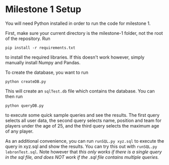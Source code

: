 # Milestone 1 Setup


You will need Python installed in order to run the code for milestone 1.


First, make sure your current directory is the milestone-1 folder, not the root of the repository. Run

 `pip install -r requirements.txt` 
 
 to install the required libraries. If this doesn't work however, simply manually install Numpy and Pandas.

 To create the database, you want to run 

 `python createDB.py`

 This will create an `sqlTest.db` file which contains the database. You can then run

 `python queryDB.py`

 to execute some quick sample queries and see the results. The first query selects all user data, the second query selects name, position and team for players under the age of 25, and the third query selects the maximum age of any player.

As an additional convenience, you can run `runSQL.py xyz.sql` to execute the query in xyz.sql and show the results. You can try this out with `runSQL.py lebronTest.sql`. Note however that *this only works if there is a single query in the sql file, and does NOT work if the .sql file contains multiple queries.*
 